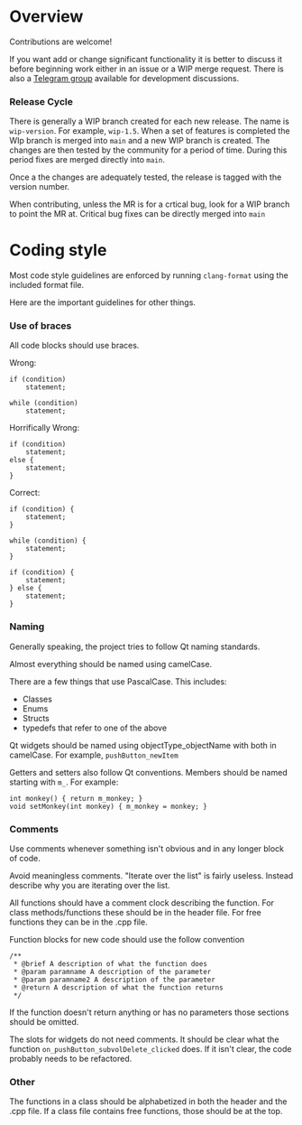 # Overview
Contributions are welcome!

If you want add or change significant functionality it is better to discuss it before beginning work either in an issue or a WIP merge request.  There is also a [Telegram group](https://t.me/+fR23J4jV68MwYTgx) available for development discussions.

### Release Cycle
There is generally a WIP branch created for each new release.  The name is `wip-version`.  For example, `wip-1.5`.  When a set of features is completed the WIp branch is merged into `main` and a new WIP branch is created.  The changes are then tested by the community for a period of time.  During this period fixes are merged directly into `main`.

Once a the changes are adequately tested, the release is tagged with the version number.

When contributing, unless the MR is for a crtical bug, look for a WIP branch to point the MR at.  Critical bug fixes can be directly merged into `main`

# Coding style
Most code style guidelines are enforced by running `clang-format` using the included format file.

Here are the important guidelines for other things.

### Use of braces
All code blocks should use braces.

Wrong:
```
if (condition)
    statement;

while (condition)
    statement;
```

Horrifically Wrong:
```
if (condition)
    statement;
else {
    statement;
}
```

Correct:
```
if (condition) {
    statement;
}

while (condition) {
    statement;
}

if (condition) {
    statement;
} else {
    statement;
}
```

### Naming
Generally speaking, the project tries to follow Qt naming standards.

Almost everything should be named using camelCase.

There are a few things that use PascalCase.  This includes:
* Classes
* Enums
* Structs
* typedefs that refer to one of the above

Qt widgets should be named using objectType_objectName with both in camelCase.  For example, `pushButton_newItem`

Getters and setters also follow Qt conventions.  Members should be named starting with `m_`.  For example:

```
int monkey() { return m_monkey; }
void setMonkey(int monkey) { m_monkey = monkey; }
```

### Comments
Use comments whenever something isn't obvious and in any longer block of code.

Avoid meaningless comments.  "Iterate over the list" is fairly useless.  Instead describe why you are iterating over the list.

All functions should have a comment clock describing the function.  For class methods/functions these should be in the header file.  For free functions they can be in the .cpp file.

Function blocks for new code should use the follow convention

```
/**
 * @brief A description of what the function does
 * @param paramname A description of the parameter
 * @param paramname2 A description of the parameter
 * @return A description of what the function returns
 */
```

If the function doesn't return anything or has no parameters those sections should be omitted.

The slots for widgets do not need comments.  It should be clear what the function `on_pushButton_subvolDelete_clicked`  does.  If it isn't clear, the code probably needs to be refactored.

### Other
The functions in a class should be alphabetized in both the header and the .cpp file.  If a class file contains free functions, those should be at the top.
